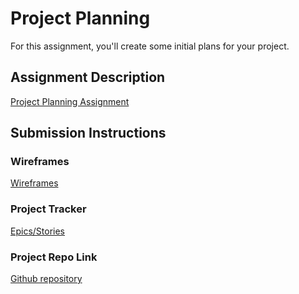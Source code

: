 # Project Planning
For this assignment, you'll create some initial plans for your project.

## Assignment Description
[Project Planning Assignment](https://education.launchcode.org/liftoff/modules/assignments/project-planning)

## Submission Instructions

### Wireframes

[Wireframes](https://www.dropbox.com/s/lp4tglkfgy6vjqm/IMG_3081.jpg?dl=0)

### Project Tracker

[Epics/Stories](https://trello.com/b/bypjBxmR/epics-stories)

### Project Repo Link

[Github repository](https://github.com/LaunchCodeLiftoffProjects/fizzybubbly.git)
